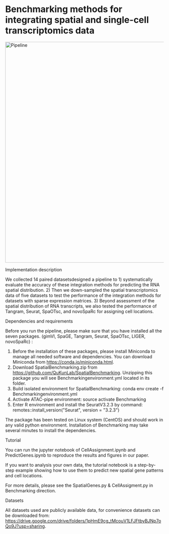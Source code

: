 # Benchmarking methods for integrating spatial and single-cell transcriptomics data

<img width="703" alt="Pipeline" src="https://user-images.githubusercontent.com/44384930/121383040-ba5fd300-c979-11eb-91ec-af017486f3c0.png">

Implementation description

We collected 14 paired datasetsdesigned a pipeline to 1) systematically evaluate the accuracy of these integration methods for predicting the RNA spatial distribution. 2) Then we down-sampled the spatial transcriptomics data of five datasets to test the performance of the integration methods for datasets with sparse expression matrices. 3) Beyond assessment of the spatial distribution of RNA transcripts, we also tested the performance of Tangram, Seurat, SpaOTsc, and novoSpaRc for assigning cell locations.

Dependencies and requirements

Before you run the pipeline, please make sure that you have installed all the seven packages. (gimVI, SpaGE, Tangram, Seurat, SpaOTsc, LIGER, novoSpaRc) :
1. Before the installation of these packages, please install Miniconda to manage all needed software and dependencies. You can download Miniconda from https://conda.io/miniconda.html.
2. Download SpatialBenchmarking.zip from https://github.com/QuKunLab/SpatialBenchmarking. Unzipping this package you will see Benchmarkingenvironment.yml located in its folder.
3. Build isolated environment for SpatialBenchmarking: 
conda env create -f Benchmarkingenvironment.yml
4. Activate ATAC-pipe environment:
source activate Benchmarking
5. Enter R environment and install the SeuratV3.2.3 by command:
remotes::install_version("Seurat", version = "3.2.3")

The package has been tested on Linux system (CentOS) and should work in any valid python environment. Installation of Benchmarking may take several minutes to install the dependencies.

Tutorial

You can run the jupyter notebook of CellAssignment.ipynb and PredictGenes.ipynb to reproduce the results and figures in our paper.

If you want to analysis your own data, the tutorial notebook is a step-by-step example showing how to use them to predict new spatial gene patterns and cell locations.

For more details, please see the SpatialGenes.py & CellAssigment.py in Benchmarking direction.

Datasets

All datasets used are publicly available data, for convenience datasets can be downloaded from: 
https://drive.google.com/drive/folders/1pHmE9cg_tMcouV1LFJFtbyBJNp7oQo9J?usp=sharing.


